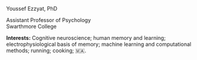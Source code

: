Youssef Ezzyat, PhD

Assistant Professor of Psychology <br>
Swarthmore College

**Interests:** Cognitive neuroscience; human memory and learning; electrophysiological basis of memory; machine learning and computational methods; running; cooking; 🇲🇦.
<!--
**yezzyat/yezzyat** is a ✨ _special_ ✨ repository because its `README.md` (this file) appears on your GitHub profile.

Here are some ideas to get you started:

- 🔭 I’m currently working on ...
- 🌱 I’m currently learning ...
- 👯 I’m looking to collaborate on ...
- 🤔 I’m looking for help with ...
- 💬 Ask me about ...
- 📫 How to reach me: ...
- 😄 Pronouns: ...
- ⚡ Fun fact: ...
-->
